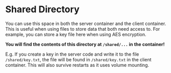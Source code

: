 # Shared Directory

You can use this space in both the server container and the client container. This is useful when using files to store data that both need access to. For example, you can store a key file here when using AES encryption. 

**You will find the contents of this directory at `/shared/...` in the container!**

E.g. If you create a key in the server code and write it to the file `/shared/key.txt`, the file will be found in `/shared/key.txt` in the client container. This will also survive restarts as it uses volume mounting.
